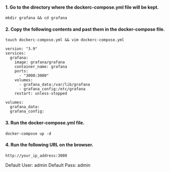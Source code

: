 #### 1. Go to the directory where the dockerc-compose.yml file will be kept. 
```
mkdir grafana && cd grafana 
```
#### 2. Copy the following contents and past them in the docker-compose file.  

```
touch dockerc-compose.yml && vim dockerc-compose.yml
```

```
version: "3.9"
services:
  grafana:
    image: grafana/grafana
    container_name: grafana
    ports:
      - "3000:3000"
    volumes:
      - grafana_data:/var/lib/grafana
      - grafana_config:/etc/grafana
    restart: unless-stopped

volumes:
  grafana_data:
  grafana_config:
```
#### 3. Run the docker-compose.yml file. 
```
docker-compose up -d
```
#### 4. Run the following URL on the browser. 
```
http://your_ip_address:3000
```
Default User: admin
Default Pass: admin 
